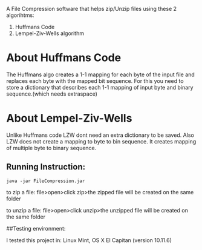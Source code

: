 A File Compression software that helps zip/Unzip files using these 2 algorihtms:

1. Huffmans Code
2. Lempel-Ziv-Wells algorithm

# About Huffmans Code

The Huffmans algo creates a 1-1 mapping for each byte of the input file 
and replaces each byte with the mapped bit sequence. For this you need 
to store a dictionary that describes each 1-1 mapping of input byte and
binary sequence.(which needs extraspace)

# About Lempel-Ziv-Wells

Unlike Huffmans code LZW dont need an extra dictionary to be saved. Also
LZW does not create a mapping to byte to bin sequence. It creates mapping
of multiple byte to binary sequence.

## Running Instruction:
```
java -jar FileCompression.jar
```

to zip a file:
file>open>click zip>the zipped file will be created on the same folder

to unzip a file:
file>open>click unzip>the unzipped file will be created on the same folder



##Testing environment:

I tested this project in:
Linux Mint, OS X El Capitan (version 10.11.6)
